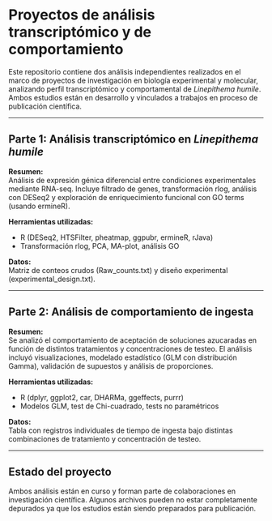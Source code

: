 
# Proyectos de análisis transcriptómico y de comportamiento 

Este repositorio contiene dos análisis independientes realizados en el marco de proyectos de investigación en biología experimental y molecular, analizando perfil transcriptómico y comportamental de *Linepithema humile*.  Ambos estudios están en desarrollo y vinculados a trabajos en proceso de publicación científica.

---
## Parte 1: Análisis transcriptómico en *Linepithema humile*

**Resumen:**  
Análisis de expresión génica diferencial entre condiciones experimentales mediante RNA-seq. Incluye filtrado de genes, transformación rlog, análisis con DESeq2 y exploración de enriquecimiento funcional con GO terms (usando ermineR).

**Herramientas utilizadas:**  
- R (DESeq2, HTSFilter, pheatmap, ggpubr, ermineR, rJava)
- Transformación rlog, PCA, MA-plot, análisis GO

**Datos:**  
Matriz de conteos crudos (Raw_counts.txt) y diseño experimental (experimental_design.txt).

---
## Parte 2: Análisis de comportamiento de ingesta

**Resumen:**  
Se analizó el comportamiento de aceptación de soluciones azucaradas en función de distintos tratamientos y concentraciones de testeo. El análisis incluyó visualizaciones, modelado estadístico (GLM con distribución Gamma), validación de supuestos y análisis de proporciones.

**Herramientas utilizadas:**  
- R (dplyr, ggplot2, car, DHARMa, ggeffects, purrr)
- Modelos GLM, test de Chi-cuadrado, tests no paramétricos

**Datos:**  
Tabla con registros individuales de tiempo de ingesta bajo distintas combinaciones de tratamiento y concentración de testeo.

---

## Estado del proyecto

Ambos análisis están en curso y forman parte de colaboraciones en investigación científica. Algunos archivos pueden no estar completamente depurados ya que los estudios están siendo preparados para publicación.
